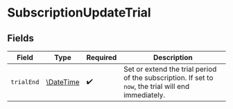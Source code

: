 # SubscriptionUpdateTrial


## Fields

| Field                                                                                                | Type                                                                                                 | Required                                                                                             | Description                                                                                          |
| ---------------------------------------------------------------------------------------------------- | ---------------------------------------------------------------------------------------------------- | ---------------------------------------------------------------------------------------------------- | ---------------------------------------------------------------------------------------------------- |
| `trialEnd`                                                                                           | [\DateTime](https://www.php.net/manual/en/class.datetime.php)                                        | :heavy_check_mark:                                                                                   | Set or extend the trial period of the subscription. If set to `now`, the trial will end immediately. |